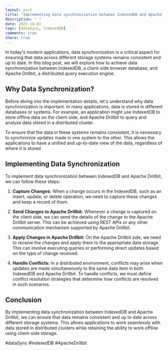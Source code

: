```yaml
---
layout: post
title: "Implementing data synchronization between IndexedDB and Apache Drillbit"
description: " "
date: 2023-10-01
tags: [dataSync, IndexedDB]
comments: true
share: true
---
```


In today's modern applications, data synchronization is a critical aspect for ensuring that data across different storage systems remains consistent and up to date. In this blog post, we will explore how to achieve data synchronization between IndexedDB, a client-side browser database, and Apache Drillbit, a distributed query execution engine.

## Why Data Synchronization?

Before diving into the implementation details, let's understand why data synchronization is important. In many applications, data is stored in different databases or systems. For example, an application might use IndexedDB to store offline data on the client-side, and Apache Drillbit to query and analyze data stored in a distributed cluster.

To ensure that the data in these systems remains consistent, it is necessary to synchronize updates made in one system to the other. This allows the applications to have a unified and up-to-date view of the data, regardless of where it is stored.

## Implementing Data Synchronization

To implement data synchronization between IndexedDB and Apache Drillbit, we can follow these steps:

1. **Capture Changes:** When a change occurs in the IndexedDB, such as an insert, update, or delete operation, we need to capture these changes and keep a record of them.

2. **Send Changes to Apache Drillbit:** Whenever a change is captured on the client side, we can send the details of the change to the Apache Drillbit server. This can be achieved using REST APIs or any other communication mechanism supported by Apache Drillbit.

3. **Apply Changes in Apache Drillbit:** On the Apache Drillbit side, we need to receive the changes and apply them to the appropriate data storage. This can involve executing queries or performing direct updates based on the type of change received.

4. **Handle Conflicts:** In a distributed environment, conflicts may arise when updates are made simultaneously to the same data item in both IndexedDB and Apache Drillbit. To handle conflicts, we must define conflict resolution strategies that determine how conflicts are resolved in such scenarios.

## Conclusion

By implementing data synchronization between IndexedDB and Apache Drillbit, we can ensure that data remains consistent and up to date across different storage systems. This allows applications to work seamlessly with data stored in distributed clusters while retaining the ability to work offline using client-side storage.

#dataSync #IndexedDB #ApacheDrillbit